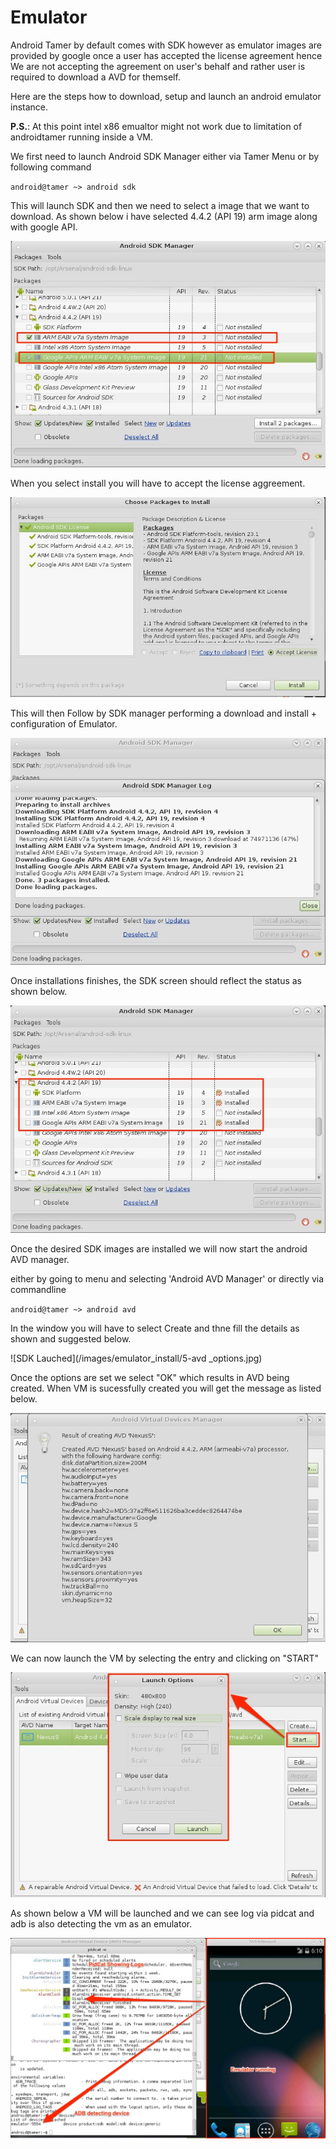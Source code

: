 # Emulator

Android Tamer by default comes with SDK however as emulator images are provided by google once a user has accepted the license agreement hence We are not accepting the agreement on user's behalf and rather user is required to download a AVD for themself.

Here are the steps how to download, setup and launch an android emulator instance.

**P.S.**: At this point intel x86 emualtor might not work due to limitation of androidtamer running inside a VM.

We first need to launch Android SDK Manager either via Tamer Menu or by following command

`android@tamer ~> android sdk`

This will launch SDK and then we need to select a image that we want to download. As shown below i have selected 4.4.2 (API 19) arm image along with google API.

![SDK Lauched](/images/emulator_install/1-sdk.jpg)

When you select install you will have to accept the license aggreement.

![Accept License](/images/emulator_install/2-accept_license.jpg)

This will then Follow by SDK manager performing a download and install + configuration of Emulator.

![SDK Lauched](/images/emulator_install/3-loaded.jpg)

Once installations finishes, the SDK screen should reflect the status as shown below.

![SDK Lauched](/images/emulator_install/4-status_installed.jpg)

Once the desired SDK images are installed we will now start the android AVD manager.

either by going to menu and selecting 'Android AVD Manager' or directly via commandline

`android@tamer ~> android avd`

In the window you will have to select Create and thne fill the details as shown and suggested below.

![SDK Lauched](/images/emulator_install/5-avd  _options.jpg)

Once the options are set we select "OK" which results in AVD being created. When VM is sucessfully created you will get the message as listed below.

![SDK Lauched](/images/emulator_install/6-vm_created.jpg)

We can now launch the VM by selecting the entry and clicking on "START"

![SDK Lauched](/images/emulator_install/7-launch_vm.jpg)

As shown below a VM will be launched and we can see log via pidcat and adb is also detecting the vm as an emulator.

![SDK Lauched](/images/emulator_install/8-emulator_running.jpg)
